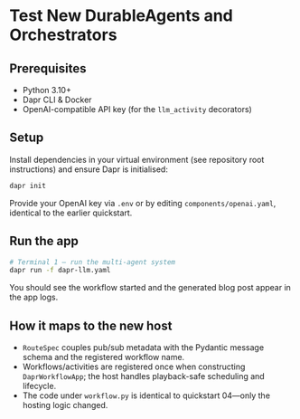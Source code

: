 # Test New DurableAgents and Orchestrators

## Prerequisites

- Python 3.10+
- Dapr CLI & Docker
- OpenAI-compatible API key (for the `llm_activity` decorators)

## Setup

Install dependencies in your virtual environment (see repository root instructions) and ensure Dapr is initialised:

```bash
dapr init
```

Provide your OpenAI key via `.env` or by editing `components/openai.yaml`, identical to the earlier quickstart.

## Run the app

```bash
# Terminal 1 – run the multi-agent system
dapr run -f dapr-llm.yaml
```

You should see the workflow started and the generated blog post appear in the app logs.

## How it maps to the new host

- `RouteSpec` couples pub/sub metadata with the Pydantic message schema and the registered workflow name.
- Workflows/activities are registered once when constructing `DaprWorkflowApp`; the host handles playback-safe scheduling and lifecycle.
- The code under `workflow.py` is identical to quickstart 04—only the hosting logic changed.
